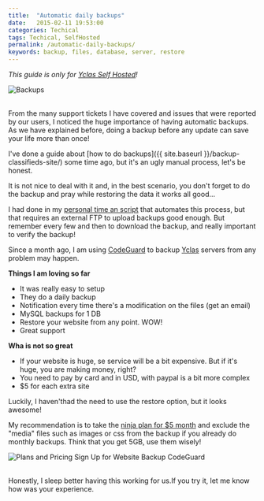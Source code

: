 ```yaml
---
title:  "Automatic daily backups"
date:   2015-02-11 19:53:00
categories: Techical
tags: Techical, SelfHosted
permalink: /automatic-daily-backups/
keywords: backup, files, database, server, restore
---
```

_This guide is only for [Yclas Self Hosted](https://yclas.com/)!_

![Backups](//open-classifieds.com/wp-content/uploads/2015/02/800x524xlarge_ss_3-b5f35a82-e1423684533150.jpg.pagespeed.ic.LRNk8IVspN.jpg) 

<br>
From the many support tickets I have covered and issues that were reported by our users, I noticed the huge importance of having automatic backups. As we have explained before, doing a backup before any update can save your life more than once! 

I've done a guide about [how to do backups]({{ site.baseurl }}/backup-classifieds-site/) some time ago, but it's an ugly manual process, let's be honest. 

It is not nice to deal with it and, in the best scenario, you don't forget to do the backup and pray while restoring the data it works all good... 

I had done in my [personal time an script](http://garridodiaz.com/ftp-backup-for-mysql-and-files/) that automates this process, but that requires an external FTP to upload backups good enough. But remember every few and then to download the backup, and really important to verify the backup! 

Since a month ago, I am using [CodeGuard](http://mbsy.co/CodeGuard/17761100) to backup [Yclas](https://yclas.com) servers from any problem may happen.

**Things I am loving so far**

  * It was really easy to setup
  * They do a daily backup
  * Notification every time there's a modification on the files (get an email)
  * MySQL backups for 1 DB
  * Restore your website from any point. WOW!
  * Great support

**Wha is not so great**

  * If your website is huge, se service will be a bit expensive. But if it's huge, you are making money, right?
  * You need to pay by card and in USD, with paypal is a bit more complex
  * $5 for each extra site

  Luckily, I haven'thad the need to use the restore option, but it looks awesome! 

  My recommendation is to take the [ninja plan for $5 month](http://mbsy.co/CodeGuard/17761100) and exclude the "media" files such as images or css from the backup if you already do monthly backups. Think that you get 5GB, use them wisely! 

  ![Plans and Pricing Sign Up for Website Backup CodeGuard](//open-classifieds.com/wp-content/uploads/2015/02/Plans-and-Pricing-Sign-Up-for-Website-Backup-CodeGuard.png)

  <br>
  Honestly, I sleep better having this working for us.If you try it, let me know how was your experience.


